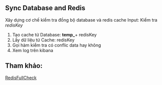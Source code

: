 
## Sync Database and Redis

  Xây dựng cơ chế kiểm tra đồng bộ database và redis cache
  Input: Kiểm tra *redisKey*
1. Tạo cache từ Database: **temp_**+ redisKey
2. Lấy dữ liệu từ Cache: redisKey
3. Gọi hàm kiểm tra có conflic data hay không
4. Xem log trên kibana



## Tham khảo:

[RedisFullCheck](https://github.com/alibaba/RedisFullCheck)

